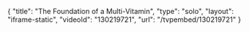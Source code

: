 {
    "title": "The Foundation of a Multi-Vitamin",
    "type": "solo",
    "layout": "iframe-static",
    "videoId": "130219721",
    "url": "\/tvpembed\/130219721"
}